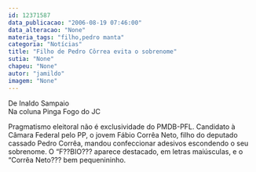 ```yaml
---
id: 12371587
data_publicacao: "2006-08-19 07:46:00"
data_alteracao: "None"
materia_tags: "filho,pedro manta"
categoria: "Notícias"
title: "Filho de Pedro Côrrea evita o sobrenome"
sutia: "None"
chapeu: "None"
autor: "jamildo"
imagem: "None"
---
```

<p>De Inaldo Sampaio<br />Na coluna Pinga Fogo do JC</p>
<p>Pragmatismo eleitoral n&atilde;o &eacute; exclusividade do PMDB-PFL. Candidato &agrave; C&acirc;mara Federal pelo PP, o jovem F&aacute;bio Corr&ecirc;a Neto, filho do deputado cassado Pedro Corr&ecirc;a, mandou confeccionar adesivos escondendo o seu sobrenome. O &ldquo;F??BIO??? aparece destacado, em letras mai&uacute;sculas, e o &ldquo;Corr&ecirc;a Neto??? bem pequenininho.</p>
